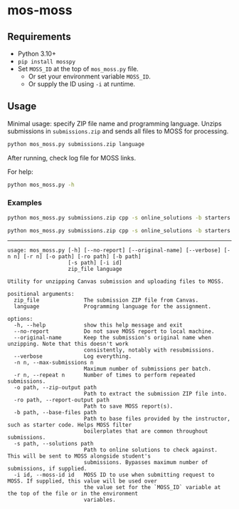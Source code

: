 # mos-moss

## Requirements

* Python 3.10+
* `pip install mosspy`
* Set `MOSS_ID` at the top of `mos_moss.py` file.
  * Or set your environment variable `MOSS_ID`.
  * Or supply the ID using `-i` at runtime.

## Usage

Minimal usage: specify ZIP file name and programming language. Unzips submissions in `submissions.zip` and sends all files to MOSS for processing.

```sh
python mos_moss.py submissions.zip language
```
After running, check log file for MOSS links.

For help:
```sh
python mos_moss.py -h
```

### Examples

```sh
python mos_moss.py submissions.zip cpp -s online_solutions -b starters -n 20 -r 5
```

```sh
python mos_moss.py submissions.zip cpp -s online_solutions -b starters -n 20 -r 5 --original-name --verbose
```

---

```
usage: mos_moss.py [-h] [--no-report] [--original-name] [--verbose] [-n n] [-r n] [-o path] [-ro path] [-b path]
                   [-s path] [-i id]
                   zip_file language

Utility for unzipping Canvas submission and uploading files to MOSS.

positional arguments:
  zip_file              The submission ZIP file from Canvas.
  language              Programming language for the assignment.

options:
  -h, --help            show this help message and exit
  --no-report           Do not save MOSS report to local machine.
  --original-name       Keep the submission's original name when unzipping. Note that this doesn't work
                        consistently, notably with resubmissions.
  --verbose             Log everything.
  -n n, --max-submissions n
                        Maximum number of submissions per batch.
  -r n, --repeat n      Number of times to perform repeated submissions.
  -o path, --zip-output path
                        Path to extract the submission ZIP file into.
  -ro path, --report-output path
                        Path to save MOSS report(s).
  -b path, --base-files path
                        Path to base files provided by the instructor, such as starter code. Helps MOSS filter
                        boilerplates that are common throughout submissions.
  -s path, --solutions path
                        Path to online solutions to check against. This will be sent to MOSS alongside student's
                        submissions. Bypasses maximum number of submissions, if supplied.
  -i id, --moss-id id   MOSS ID to use when submitting request to MOSS. If supplied, this value will be used over
                        the value set for the `MOSS_ID` variable at the top of the file or in the environment
                        variables.
```
